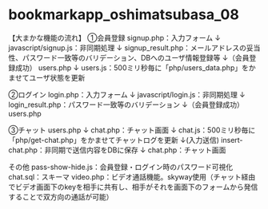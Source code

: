 # bookmarkapp_oshimatsubasa_08
【大まかな機能の流れ】
①会員登録
signup.php：入力フォーム
↓
javascript/signup.js：非同期処理
↓
signup_result.php：メールアドレスの妥当性、パスワード一致等のバリデーション、DBへのユーザ情報登録等
↓（会員登録成功）
users.php
↓
users.js：500ミリ秒毎に「php/users_data.php」をかませてユーザ状態を更新

②ログイン
login.php：入力フォーム
↓
javascript/login.js：非同期処理
↓
login_result.php：パスワード一致等のバリデーション
↓（会員登録成功）
users.php

③チャット
users.php
↓
chat.php：チャット画面
↓
chat.js：500ミリ秒毎に「php/get-chat.php」をかませてチャットログを更新
↓(入力送信)
insert-chat.php：非同期で送信内容をDBに保存
↓
chat.php：チャット画面

その他
pass-show-hide.js：会員登録・ログイン時のパスワード可視化
chat.sql：スキーマ
video.php：ビデオ通話機能。skyway使用（チャット経由でビデオ画面下のkeyを相手に共有し、相手がそれを画面下のフォームから発信することで双方向の通話が可能）
